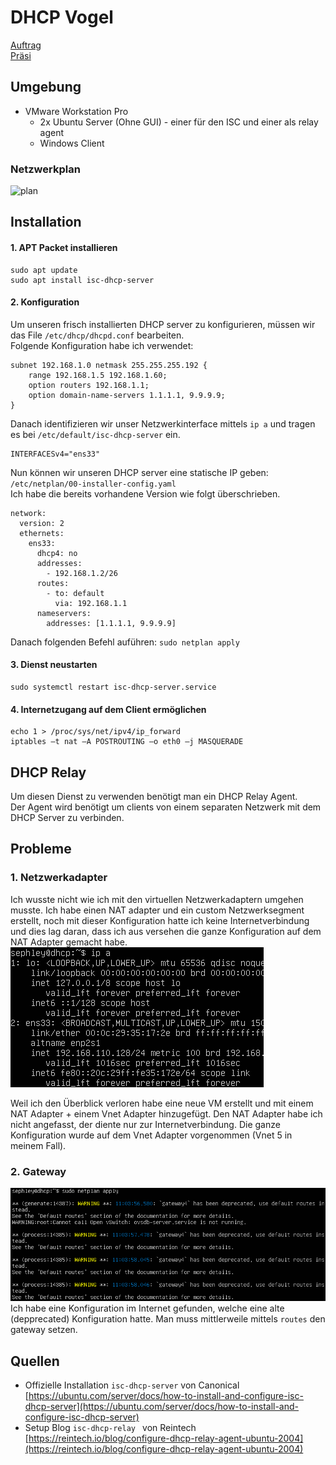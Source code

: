# DHCP Vogel
[Auftrag](https://olat.bbw.ch/auth/1%3A1%3A32068123854%3A3%3A0%3Aserv%3Ax%3A_csrf%3A03007576-d952-4001-add7-05c93a6fbd08/DHCP%20PXE/DHCP-Auftrag.pdf)  
[Präsi](https://olat.bbw.ch/auth/1%3A1%3A32068123854%3A3%3A0%3Aserv%3Ax%3A_csrf%3A03007576-d952-4001-add7-05c93a6fbd08/DHCP%20PXE/DHCP-praesi.pdf)
## Umgebung
- VMware Workstation Pro
    - 2x Ubuntu Server (Ohne GUI) - einer für den ISC und einer als relay agent
    - Windows Client

### Netzwerkplan
![plan](drawio/plan.drawio)

## Installation
#### 1. APT Packet installieren

```
sudo apt update
sudo apt install isc-dhcp-server
```

#### 2. Konfiguration

Um unseren frisch installierten DHCP server zu konfigurieren, müssen wir das File `/etc/dhcp/dhcpd.conf` bearbeiten.  
Folgende Konfiguration habe ich verwendet:

```
subnet 192.168.1.0 netmask 255.255.255.192 {
    range 192.168.1.5 192.168.1.60;
    option routers 192.168.1.1;
    option domain-name-servers 1.1.1.1, 9.9.9.9;
}
```

Danach identifizieren wir unser Netzwerkinterface mittels `ip a` und tragen es bei `/etc/default/isc-dhcp-server` ein.
```
INTERFACESv4="ens33"
```
Nun können wir unseren DHCP server eine statische IP geben: `/etc/netplan/00-installer-config.yaml`  
Ich habe die bereits vorhandene Version wie folgt überschrieben.

```
network:
  version: 2
  ethernets:
    ens33:
      dhcp4: no
      addresses:
        - 192.168.1.2/26
      routes:
        - to: default
          via: 192.168.1.1
      nameservers:
        addresses: [1.1.1.1, 9.9.9.9]
```
Danach folgenden Befehl auführen: `sudo netplan apply`

#### 3. Dienst neustarten

```
sudo systemctl restart isc-dhcp-server.service
```

#### 4. Internetzugang auf dem Client ermöglichen

```
echo 1 > /proc/sys/net/ipv4/ip_forward
iptables –t nat –A POSTROUTING –o eth0 –j MASQUERADE
```

## DHCP Relay
Um diesen Dienst zu verwenden benötigt man ein DHCP Relay Agent.  
Der Agent wird benötigt um clients von einem separaten Netzwerk mit dem DHCP Server zu verbinden.

## Probleme
### 1. Netzwerkadapter
Ich wusste nicht wie ich mit den virtuellen Netzwerkadaptern umgehen musste. Ich habe einen NAT adapter und ein custom Netzwerksegment erstellt, noch mit dieser Konfiguration hatte ich keine Internetverbindung und dies lag daran, dass ich aus versehen die ganze Konfiguration auf dem NAT Adapter gemacht habe.
![adapter](images/dhcp/dhcp1.png)

Weil ich den Überblick verloren habe eine neue VM erstellt und mit einem NAT Adapter + einem Vnet Adapter hinzugefügt. Den NAT Adapter habe ich nicht angefasst, der diente nur zur Internetverbindung. Die ganze Konfiguration wurde auf dem Vnet Adapter vorgenommen (Vnet 5 in meinem Fall).

### 2. Gateway
![gateway](images/dhcp/dhcp2.png)
Ich habe eine Konfiguration im Internet gefunden, welche eine alte (depprecated) Konfiguration hatte. Man muss mittlerweile mittels `routes` den gateway setzen.

## Quellen
- Offizielle Installation `isc-dhcp-server` von Canonical  
[https://ubuntu.com/server/docs/how-to-install-and-configure-isc-dhcp-server](https://ubuntu.com/server/docs/how-to-install-and-configure-isc-dhcp-server)
- Setup Blog `isc-dhcp-relay ` von Reintech  
[https://reintech.io/blog/configure-dhcp-relay-agent-ubuntu-2004](https://reintech.io/blog/configure-dhcp-relay-agent-ubuntu-2004)
